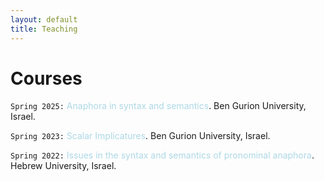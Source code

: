 ```yaml
---
layout: default
title: Teaching
---
```






# Courses

`Spring 2025:` <font color="lightblue"> Anaphora in syntax and semantics</font>. Ben Gurion University, Israel. 

`Spring 2023:` <font color="lightblue"> Scalar Implicatures</font>. Ben Gurion University, Israel. 

`Spring 2022:` <font color="lightblue"> Issues in the syntax and semantics of pronominal anaphora</font>. Hebrew University, Israel. 


